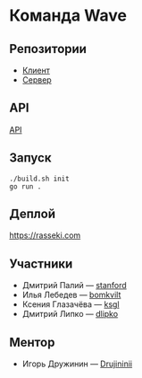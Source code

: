 # Команда Wave

## Репозитории
* [Клиент](https://github.com/frontend-park-mail-ru/2018_2_Wave)
* [Сервер](https://github.com/go-park-mail-ru/2018_2_Wave)

## API
[API](http://frontend.tech-mail.ru/2018_2_Wave/)

## Запуск
```
./build.sh init
go run .
```

## Деплой
https://rasseki.com

## Участники

* Дмитрий Палий &mdash; [stanford](https://github.com/stanf0rd)
* Илья Лебедев &mdash; [bomkvilt](https://github.com/bomkvilt)
* Ксения Глазачёва &mdash; [ksgl](https://github.com/ksgl)
* Дмитрий Липко &mdash; [dlipko](https://github.com/dlipko)

## Ментор

* Игорь Дружинин &mdash; [Drujininii](https://github.com/Drujininii)

